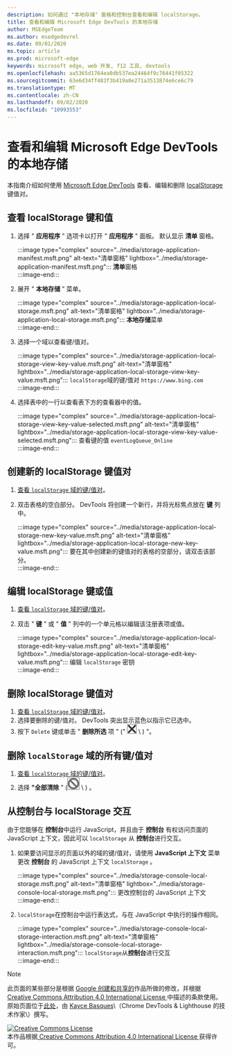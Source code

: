 ```yaml
---
description: 如何通过 "本地存储" 窗格和控制台查看和编辑 localStorage。
title: 查看和编辑 Microsoft Edge DevTools 的本地存储
author: MSEdgeTeam
ms.author: msedgedevrel
ms.date: 09/01/2020
ms.topic: article
ms.prod: microsoft-edge
keywords: microsoft edge, web 开发, f12 工具, devtools
ms.openlocfilehash: aa5365d1764ea0db537ea24464f9c76441f05322
ms.sourcegitcommit: 63e6d34ff483f3b419a0e271a3513874e6ce6c79
ms.translationtype: MT
ms.contentlocale: zh-CN
ms.lasthandoff: 09/02/2020
ms.locfileid: "10993553"
---
```

<!-- Copyright Kayce Basques 

   Licensed under the Apache License, Version 2.0 (the "License");
   you may not use this file except in compliance with the License.
   You may obtain a copy of the License at

       https://www.apache.org/licenses/LICENSE-2.0

   Unless required by applicable law or agreed to in writing, software
   distributed under the License is distributed on an "AS IS" BASIS,
   WITHOUT WARRANTIES OR CONDITIONS OF ANY KIND, either express or implied.
   See the License for the specific language governing permissions and
   limitations under the License.  -->  





# 查看和编辑 Microsoft Edge DevTools 的本地存储   



本指南介绍如何使用 [Microsoft Edge DevTools][MicrosoftEdgeDevTools] 查看、编辑和删除 [localStorage][MDNWindowsLocalStorage] 键值对。  

## 查看 localStorage 键和值   

1.  选择 " **应用程序** " 选项卡以打开 " **应用程序** " 面板。  默认显示 **清单** 窗格。  
    
    :::image type="complex" source="../media/storage-application-manifest.msft.png" alt-text="清单窗格" lightbox="../media/storage-application-manifest.msft.png":::
       **清单**窗格  
    :::image-end:::  
    
1.  展开 " **本地存储** " 菜单。  
    
    :::image type="complex" source="../media/storage-application-local-storage.msft.png" alt-text="清单窗格" lightbox="../media/storage-application-local-storage.msft.png":::
       **本地存储**菜单  
    :::image-end:::  
    
1.  选择一个域以查看键/值对。  
    
    :::image type="complex" source="../media/storage-application-local-storage-view-key-value.msft.png" alt-text="清单窗格" lightbox="../media/storage-application-local-storage-view-key-value.msft.png":::
       `localStorage`域的键/值对 `https://www.bing.com`  
    :::image-end:::  
    
1.  选择表中的一行以查看表下方的查看器中的值。  
    
    :::image type="complex" source="../media/storage-application-local-storage-view-key-value-selected.msft.png" alt-text="清单窗格" lightbox="../media/storage-application-local-storage-view-key-value-selected.msft.png":::
       查看键的值 `eventLogQueue_Online`  
    :::image-end:::  
    
## 创建新的 localStorage 键值对   

1.  [查看 `localStorage` 域的键/值对](#view-localstorage-keys-and-values)。  
1.  双击表格的空白部分。  DevTools 将创建一个新行，并将光标焦点放在 **键** 列中。  
    
    :::image type="complex" source="../media/storage-application-local-storage-new-key-value.msft.png" alt-text="清单窗格" lightbox="../media/storage-application-local-storage-new-key-value.msft.png":::
       要在其中创建新的键值对的表格的空部分，请双击该部分。  
    :::image-end:::  
    
## 编辑 localStorage 键或值   

1.  [查看 `localStorage` 域的键/值对](#view-localstorage-keys-and-values)。  
1.  双击 " **键** " 或 " **值** " 列中的一个单元格以编辑该注册表项或值。  
    
    :::image type="complex" source="../media/storage-application-local-storage-edit-key-value.msft.png" alt-text="清单窗格" lightbox="../media/storage-application-local-storage-edit-key-value.msft.png":::
       编辑 `localStorage` 密钥  
    :::image-end:::  
    
## 删除 localStorage 键值对   

1.  [查看 `localStorage` 域的键/值对](#view-localstorage-keys-and-values)。  
1.  选择要删除的键/值对。  DevTools 突出显示蓝色以指示它已选中。  
1.  按下 `Delete` 键或单击 " **删除所选** 项 \" (" ![ 删除所选项 ][ImageDeleteIcon] \ ) "。  
    
## 删除 `localStorage` 域的所有键/值对   

1.  [查看 `localStorage` 域的键/值对](#view-localstorage-keys-and-values)。  
1.  选择 **"全部清除** " (![ 全部清除 ][ImageClearIcon] \ ) 。  
    
## 从控制台与 localStorage 交互   

由于您能够在 **控制台**中运行 JavaScript，并且由于 **控制台** 有权访问页面的 JavaScript 上下文，因此可以 `localStorage` 从 **控制台**进行交互。  

1.  如果要访问显示的页面以外的域的键/值对，请使用 **JavaScript 上下文** 菜单更改 **控制台** 的 JavaScript 上下文 `localStorage` 。  
    
    :::image type="complex" source="../media/storage-console-local-storage.msft.png" alt-text="清单窗格" lightbox="../media/storage-console-local-storage.msft.png":::
       更改控制台的 JavaScript 上下文  
    :::image-end:::  
    
1.  `localStorage`在控制台中运行表达式，与在 JavaScript 中执行的操作相同。  
    
    :::image type="complex" source="../media/storage-console-local-storage-interaction.msft.png" alt-text="清单窗格" lightbox="../media/storage-console-local-storage-interaction.msft.png":::
       `localStorage`从**控制台**进行交互  
    :::image-end:::  
    
<!--  
 


-->  

<!-- image links -->  

[ImageClearIcon]: ../media/clear-icon.msft.png  
[ImageDeleteIcon]: ../media/delete-icon.msft.png  

<!-- links -->  

[MicrosoftEdgeDevTools]: ../../devtools-guide-chromium.md "Microsoft Edge (Chromium) 开发工具 |Microsoft 文档"  

[MDNWindowsLocalStorage]: https://developer.mozilla.org/docs/Web/API/Window/localStorage "LocalStorage |MDN"  

> [!NOTE]
> 此页面的某些部分是根据 [Google 创建和共享的][GoogleSitePolicies]作品所做的修改，并根据[ Creative Commons Attribution 4.0 International License ][CCA4IL]中描述的条款使用。  
> 原始页面位于[此处](https://developers.google.com/web/tools/chrome-devtools/storage/localstorage)，由 [Kayce Basques][KayceBasques]\（Chrome DevTools \& Lighthouse 的技术作家\）撰写。  

[![Creative Commons License][CCby4Image]][CCA4IL]  
本作品根据[ Creative Commons Attribution 4.0 International License ][CCA4IL]获得许可。  

[CCA4IL]: https://creativecommons.org/licenses/by/4.0  
[CCby4Image]: https://i.creativecommons.org/l/by/4.0/88x31.png  
[GoogleSitePolicies]: https://developers.google.com/terms/site-policies  
[KayceBasques]: https://developers.google.com/web/resources/contributors/kaycebasques  
